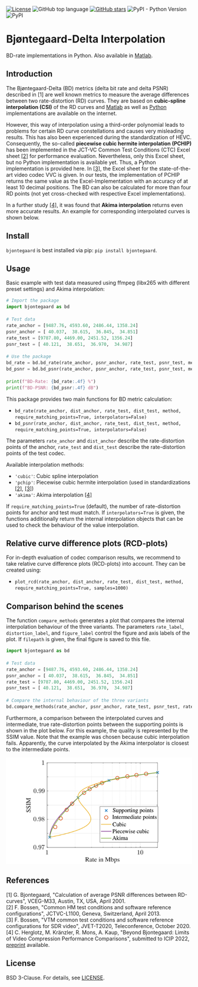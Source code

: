 [![License](https://img.shields.io/badge/license-BSD%203--Clause-green)](https://opensource.org/licenses/BSD-3-Clause)
![GitHub top language](https://img.shields.io/github/languages/top/FAU-LMS/bjontegaard)
[![GitHub stars](https://img.shields.io/github/stars/FAU-LMS/bjontegaard)](https://github.com/FAU-LMS/bjontegaard/stargazers)
![PyPI - Python Version](https://img.shields.io/pypi/pyversions/bjontegaard)
![PyPI](https://img.shields.io/pypi/v/bjontegaard)

# Bjøntegaard-Delta Interpolation

BD-rate implementations in Python. Also available in [Matlab](https://github.com/FAU-LMS/bjontegaard-matlab).

## Introduction
The Bjøntegaard-Delta (BD) metrics (delta bit rate and delta PSNR) described in [1] are well known metrics to measure the average differences between two rate-distortion (RD) curves. They are based on **cubic-spline interpolation (CSI)** of the RD curves and [Matlab](https://www.mathworks.com/matlabcentral/fileexchange/41749-bjontegaard-metric-calculation-bd-psnr) as well as [Python](https://github.com/google/compare-codecs/blob/master/lib/visual_metrics.py) implementations are available on the internet.

However, this way of interpolation using a third-order polynomial leads to problems for certain RD curve constellations and causes very misleading results.
This has also been experienced during the standardization of HEVC.
Consequently, the so-called **piecewise cubic hermite interpolation (PCHIP)** has been implemented in the JCT-VC Common Test Conditions (CTC) Excel sheet [[2]](http://phenix.int-evry.fr/jct/doc_end_user/documents/12_Geneva/wg11/JCTVC-L1100-v1.zip) for performance evaluation.
Nevertheless, only this Excel sheet, but no Python implementation is available yet.
Thus, a Python implementation is provided here.
In [[3]](https://jvet-experts.org/doc_end_user/documents/20_Teleconference/wg11/JVET-T2010-v2.zip), the Excel sheet for the state-of-the-art video codec VVC is given.
In our tests, the implementation of PCHIP returns the same value as the Excel-Implementation with an accuracy of at least 10 decimal positions. 
The BD can also be calculated for more than four RD points (not yet cross-checked with respective Excel implementations).

In a further study [[4]](https://doi.org/10.48550/arXiv.2202.12565), it was found that **Akima interpolation** returns even more accurate results. An example for corresponding interpolated curves is shown below.

## Install

`bjontegaard` is best installed via pip: `pip install bjontegaard`.

## Usage

Basic example with test data measured using ffmpeg (libx265 with different preset settings) and Akima interpolation:
```python
# Import the package
import bjontegaard as bd

# Test data
rate_anchor = [9487.76, 4593.60, 2486.44, 1358.24]
psnr_anchor = [ 40.037,  38.615,  36.845,  34.851]
rate_test = [9787.80, 4469.00, 2451.52, 1356.24]
psnr_test = [ 40.121,  38.651,  36.970,  34.987]

# Use the package
bd_rate = bd.bd_rate(rate_anchor, psnr_anchor, rate_test, psnr_test, method='akima')
bd_psnr = bd.bd_psnr(rate_anchor, psnr_anchor, rate_test, psnr_test, method='akima')

print(f"BD-Rate: {bd_rate:.4f} %")
print(f"BD-PSNR: {bd_psnr:.4f} dB")
```

This package provides two main functions for BD metric calculation:
* `bd_rate(rate_anchor, dist_anchor, rate_test, dist_test, method, require_matching_points=True, interpolators=False)`
* `bd_psnr(rate_anchor, dist_anchor, rate_test, dist_test, method, require_matching_points=True, interpolators=False)`

The parameters `rate_anchor` and `dist_anchor` describe the rate-distortion points of the anchor, `rate_test` and `dist_test` describe the rate-distortion points of the test codec.

Available interpolation methods:
* `'cubic'`: Cubic spline interpolation
* `'pchip'`: Piecewise cubic hermite interpolation (used in standardizations [[2]](http://phenix.int-evry.fr/jct/doc_end_user/documents/12_Geneva/wg11/JCTVC-L1100-v1.zip), [[3]]((https://jvet-experts.org/doc_end_user/documents/20_Teleconference/wg11/JVET-T2010-v2.zip)))
* `'akima'`: Akima interpolation [[4]](https://doi.org/10.48550/arXiv.2202.12565)

If `require_matching_points=True` (default), the number of rate-distortion points for anchor and test must match.
If `interpolators=True` is given, the functions additionally return the internal interpolation objects that can be used to check the behaviour of the value interpolation.

## Relative curve difference plots (RCD-plots)

For in-depth evaluation of codec comparison results, we recommend to take relative curve difference plots (RCD-plots) into account.
They can be created using:
* `plot_rcd(rate_anchor, dist_anchor, rate_test, dist_test, method, require_matching_points=True, samples=1000)`

## Comparison behind the scenes
The function `compare_methods` generates a plot that compares the internal interpolation behaviour of the three variants.
The parameters `rate_label`, `distortion_label`, and `figure_label` control the figure and axis labels of the plot.
If `filepath` is given, the final figure is saved to this file.

```python
import bjontegaard as bd

# Test data
rate_anchor = [9487.76, 4593.60, 2486.44, 1358.24]
psnr_anchor = [ 40.037,  38.615,  36.845,  34.851]
rate_test = [9787.80, 4469.00, 2451.52, 1356.24]
psnr_test = [ 40.121,  38.651,  36.970,  34.987]

# Compare the internal behaviour of the three variants
bd.compare_methods(rate_anchor, psnr_anchor, rate_test, psnr_test, rate_label="Rate", distortion_label="PSNR", figure_label="Test 1", filepath=None)
```

Furthermore, a comparison between the interpolated curves and intermediate, true rate-distortion points between the supporting points is shown in the plot below. 
For this example, the quality is represented by the SSIM value. Note that the example was chosen because cubic interpolation fails. Apparently, the curve interpolated by the Akima interpolator is closest to the intermediate points. 

![Measured data](https://raw.githubusercontent.com/FAU-LMS/bjontegaard/main/doc/interpolated_curves.png)

## References
[1] G. Bjontegaard, "Calculation of average PSNR differences between RD-curves", VCEG-M33, Austin, TX, USA, April 2001. <br/>
[2] F. Bossen, "Common HM test conditions and software reference configurations", JCTVC-L1100, Geneva, Switzerland, April 2013. <br/>
[3] F. Bossen, "VTM common test conditions and software reference configurations for SDR video", JVET-T2020, Teleconference, October 2020. <br/>
[4] C. Herglotz, M. Kränzler, R. Mons, A. Kaup, "Beyond Bjontegaard: Limits of Video Compression Performance Comparisons", submitted to ICIP 2022, [preprint](https://doi.org/10.48550/arXiv.2202.12565) available. <br/>

## License

BSD 3-Clause. For details, see [LICENSE](https://github.com/FAU-LMS/bjontegaard/blob/main/LICENSE).
